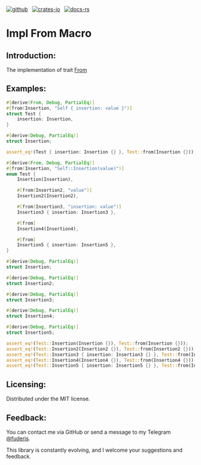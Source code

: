 [![github]](https://github.com/fuderis/rs-macron/tree/main/macron-impl-from)&ensp;
[![crates-io]](https://crates.io/crates/macron-impl-from)&ensp;
[![docs-rs]](https://docs.rs/macron-impl-from)

[github]: https://img.shields.io/badge/github-8da0cb?style=for-the-badge&labelColor=555555&logo=github
[crates-io]: https://img.shields.io/badge/crates.io-fc8d62?style=for-the-badge&labelColor=555555&logo=rust
[docs-rs]: https://img.shields.io/badge/docs.rs-66c2a5?style=for-the-badge&labelColor=555555&logo=docs.rs

# Impl From Macro

## Introduction:

The implementation of trait [From](std::convert::From)


## Examples:

```rust
#[derive(From, Debug, PartialEq)]
#[from(Insertion, "Self { insertion: value }")]
struct Test {
    insertion: Insertion,
}

#[derive(Debug, PartialEq)]
struct Insertion;

assert_eq!(Test { insertion: Insertion {} }, Test::from(Insertion {}));
```
```rust
#[derive(From, Debug, PartialEq)]
#[from(Insertion, "Self::Insertion(value)")]
enum Test {
    Insertion(Insertion),

    #[from(Insertion2, "value")]
    Insertion2(Insertion2),

    #[from(Insertion3, "insertion: value")]
    Insertion3 { insertion: Insertion3 },

    #[from]
    Insertion4(Insertion4),

    #[from]
    Insertion5 { insertion: Insertion5 },
}

#[derive(Debug, PartialEq)]
struct Insertion;

#[derive(Debug, PartialEq)]
struct Insertion2;

#[derive(Debug, PartialEq)]
struct Insertion3;

#[derive(Debug, PartialEq)]
struct Insertion4;

#[derive(Debug, PartialEq)]
struct Insertion5;

assert_eq!(Test::Insertion(Insertion {}), Test::from(Insertion {}));
assert_eq!(Test::Insertion2(Insertion2 {}), Test::from(Insertion2 {}));
assert_eq!(Test::Insertion3 { insertion: Insertion3 {} }, Test::from(Insertion3 {}));
assert_eq!(Test::Insertion4(Insertion4 {}), Test::from(Insertion4 {}));
assert_eq!(Test::Insertion5 { insertion: Insertion5 {} }, Test::from(Insertion5 {}));
```

## Licensing:

Distributed under the MIT license.


## Feedback:

You can contact me via GitHub or send a message to my Telegram [@fuderis](https://t.me/fuderis).

This library is constantly evolving, and I welcome your suggestions and feedback.
